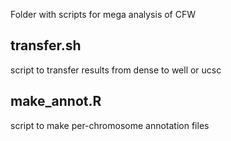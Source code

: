Folder with scripts for mega analysis of CFW

## transfer.sh
script to transfer results from dense to well or ucsc

## make_annot.R
script to make per-chromosome annotation files

## 